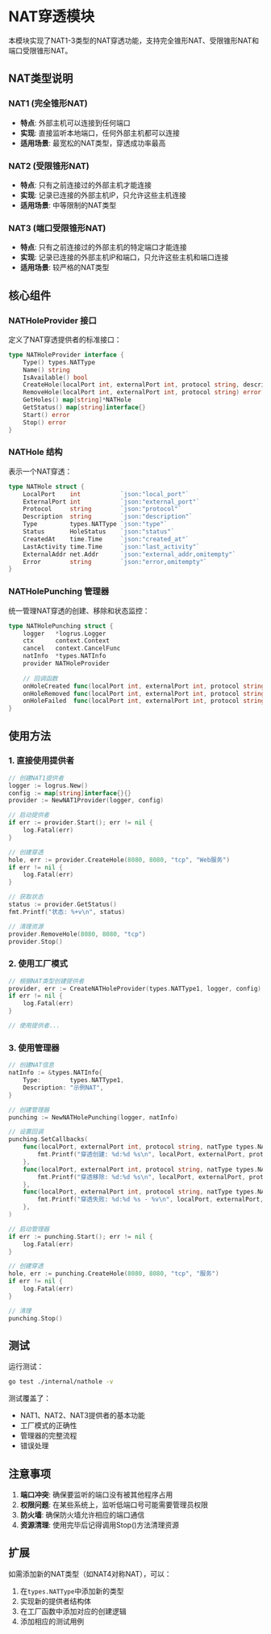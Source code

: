 # NAT穿透模块

本模块实现了NAT1-3类型的NAT穿透功能，支持完全锥形NAT、受限锥形NAT和端口受限锥形NAT。

## NAT类型说明

### NAT1 (完全锥形NAT)
- **特点**: 外部主机可以连接到任何端口
- **实现**: 直接监听本地端口，任何外部主机都可以连接
- **适用场景**: 最宽松的NAT类型，穿透成功率最高

### NAT2 (受限锥形NAT)
- **特点**: 只有之前连接过的外部主机才能连接
- **实现**: 记录已连接的外部主机IP，只允许这些主机连接
- **适用场景**: 中等限制的NAT类型

### NAT3 (端口受限锥形NAT)
- **特点**: 只有之前连接过的外部主机的特定端口才能连接
- **实现**: 记录已连接的外部主机IP和端口，只允许这些主机和端口连接
- **适用场景**: 较严格的NAT类型

## 核心组件

### NATHoleProvider 接口
定义了NAT穿透提供者的标准接口：

```go
type NATHoleProvider interface {
    Type() types.NATType
    Name() string
    IsAvailable() bool
    CreateHole(localPort int, externalPort int, protocol string, description string) (*NATHole, error)
    RemoveHole(localPort int, externalPort int, protocol string) error
    GetHoles() map[string]*NATHole
    GetStatus() map[string]interface{}
    Start() error
    Stop() error
}
```

### NATHole 结构
表示一个NAT穿透：

```go
type NATHole struct {
    LocalPort    int           `json:"local_port"`
    ExternalPort int           `json:"external_port"`
    Protocol     string        `json:"protocol"`
    Description  string        `json:"description"`
    Type         types.NATType `json:"type"`
    Status       HoleStatus    `json:"status"`
    CreatedAt    time.Time     `json:"created_at"`
    LastActivity time.Time     `json:"last_activity"`
    ExternalAddr net.Addr      `json:"external_addr,omitempty"`
    Error        string        `json:"error,omitempty"`
}
```

### NATHolePunching 管理器
统一管理NAT穿透的创建、移除和状态监控：

```go
type NATHolePunching struct {
    logger   *logrus.Logger
    ctx      context.Context
    cancel   context.CancelFunc
    natInfo  *types.NATInfo
    provider NATHoleProvider
    
    // 回调函数
    onHoleCreated func(localPort int, externalPort int, protocol string, natType types.NATType)
    onHoleRemoved func(localPort int, externalPort int, protocol string, natType types.NATType)
    onHoleFailed  func(localPort int, externalPort int, protocol string, natType types.NATType, error error)
}
```

## 使用方法

### 1. 直接使用提供者

```go
// 创建NAT1提供者
logger := logrus.New()
config := map[string]interface{}{}
provider := NewNAT1Provider(logger, config)

// 启动提供者
if err := provider.Start(); err != nil {
    log.Fatal(err)
}

// 创建穿透
hole, err := provider.CreateHole(8080, 8080, "tcp", "Web服务")
if err != nil {
    log.Fatal(err)
}

// 获取状态
status := provider.GetStatus()
fmt.Printf("状态: %+v\n", status)

// 清理资源
provider.RemoveHole(8080, 8080, "tcp")
provider.Stop()
```

### 2. 使用工厂模式

```go
// 根据NAT类型创建提供者
provider, err := CreateNATHoleProvider(types.NATType1, logger, config)
if err != nil {
    log.Fatal(err)
}

// 使用提供者...
```

### 3. 使用管理器

```go
// 创建NAT信息
natInfo := &types.NATInfo{
    Type:        types.NATType1,
    Description: "示例NAT",
}

// 创建管理器
punching := NewNATHolePunching(logger, natInfo)

// 设置回调
punching.SetCallbacks(
    func(localPort, externalPort int, protocol string, natType types.NATType) {
        fmt.Printf("穿透创建: %d:%d %s\n", localPort, externalPort, protocol)
    },
    func(localPort, externalPort int, protocol string, natType types.NATType) {
        fmt.Printf("穿透移除: %d:%d %s\n", localPort, externalPort, protocol)
    },
    func(localPort, externalPort int, protocol string, natType types.NATType, err error) {
        fmt.Printf("穿透失败: %d:%d %s - %v\n", localPort, externalPort, protocol, err)
    },
)

// 启动管理器
if err := punching.Start(); err != nil {
    log.Fatal(err)
}

// 创建穿透
hole, err := punching.CreateHole(8080, 8080, "tcp", "服务")
if err != nil {
    log.Fatal(err)
}

// 清理
punching.Stop()
```

## 测试

运行测试：

```bash
go test ./internal/nathole -v
```

测试覆盖了：
- NAT1、NAT2、NAT3提供者的基本功能
- 工厂模式的正确性
- 管理器的完整流程
- 错误处理

## 注意事项

1. **端口冲突**: 确保要监听的端口没有被其他程序占用
2. **权限问题**: 在某些系统上，监听低端口号可能需要管理员权限
3. **防火墙**: 确保防火墙允许相应的端口通信
4. **资源清理**: 使用完毕后记得调用Stop()方法清理资源

## 扩展

如需添加新的NAT类型（如NAT4对称NAT），可以：

1. 在`types.NATType`中添加新的类型
2. 实现新的提供者结构体
3. 在工厂函数中添加对应的创建逻辑
4. 添加相应的测试用例 